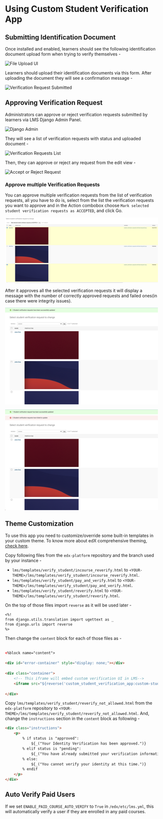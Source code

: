 # Using Custom Student Verification App

## Submitting Identification Document

Once installed and enabled, learners should see the following identification document upload form when trying to verify themselves -

![File Upload UI](img/file-upload-ui.png)

Learners should upload their identification documents via this form. After uploading the document they will see a confirmation message -

![Verification Request Submitted](img/verification-request-submitted.png)


## Approving Verification Request

Administrators can approve or reject verification requests submitted by learners via LMS Django Admin Panel.

![Django Admin](img/django-admin.png)

They will see a list of verification requests with status and uploaded document -

![Verification Requests List](img/verification-request-list.png)

Then, they can approve or reject any request from the edit view -

![Accept or Reject Request](img/accept-reject-request.png)

### Approve multiple Verification Requests
You can approve multiple verification requests from the list of verification requests,
all you have to do is, select from the list the verification requests you want to approve
and in the Action combobox choose `Mark selected student verification requests as ACCEPTED`, and click Go.

![Accept multiple verification requests](img/bulk_approve.png)

After it approves all the selected verification requests it will display a message with the number of
correctly approved requests and failed ones(in case there were integrity issues).

![Successfully approved requests](img/successful_bulk_approve.png)

![Successful and failed approved requests](img/successful_and_failed_bulk_approve.png)


## Theme Customization

To use this app you need to customize/override some built-in templates in your custom theme. To know more about edX comprehensive theming, [check here](https://edx.readthedocs.io/projects/edx-installing-configuring-and-running/en/latest/configuration/changing_appearance/theming/index.html).

Copy following files from the `edx-platform` repository and the branch used by your instance -
- ``lms/templates/verify_student/incourse_reverify.html`` to ``<YOUR-THEME>/lms/templates/verify_student/incourse_reverify.html``.
- ``lms/templates/verify_student/pay_and_verify.html`` to ``<YOUR-THEME>/lms/templates/verify_student/pay_and_verify.html``.
- ``lms/templates/verify_student/reverify.html`` to ``<YOUR-THEME>/lms/templates/verify_student/reverify.html``.

On the top of those files import ``reverse`` as it will be used later -
```
<%!
from django.utils.translation import ugettext as _
from django.urls import reverse
%>
```

Then change the ``content`` block for each of those files as -
```html

<%block name="content">

<div id="error-container" style="display: none;"></div>

<div class="container">
    <!-- This iframe will embed custom verification UI in LMS-->
    <iframe src="${reverse('custom_student_verification_app:custom-student-verification')}" style="width:100%;height:100%;border: 0;"></iframe>

</div>

```


Copy ``lms/templates/verify_student/reverify_not_allowed.html`` from the `edx-platform` repository to ``<YOUR-THEME>/lms/templates/verify_student/reverify_not_allowed.html``. And, change the ``instructions`` section in the ``content`` block as following -

```html
<div class="instructions">
    <p>
        % if status is "approved":
            ${_("Your Identity Verification has been approved.")}
        % elif status is "pending":
            ${_("You have already submitted your verification information. You will see a message on your dashboard when the verification process is complete (usually within 5-7 days).")}
        % else:
            ${_("You cannot verify your identity at this time.")}
        % endif
    </p>
</div>
```

## Auto Verify Paid Users

If we set `ENABLE_PAID_COURSE_AUTO_VERIFY` to `True` in `/edx/etc/lms.yml`, this will automatically verify a user if they are enrolled
in any paid courses.
